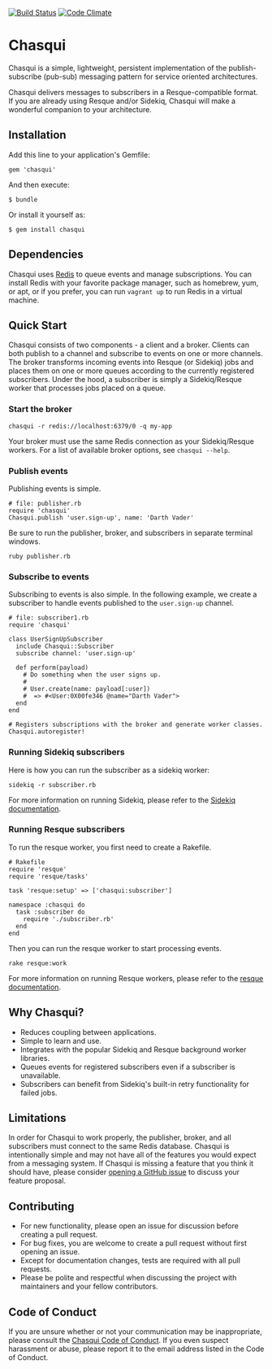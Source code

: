 [![Build Status](https://travis-ci.org/jbgo/chasqui.svg?branch=master)](https://travis-ci.org/jbgo/chasqui)
[![Code Climate](https://codeclimate.com/github/jbgo/chasqui/badges/gpa.svg)](https://codeclimate.com/github/jbgo/chasqui)

# Chasqui

Chasqui is a simple, lightweight, persistent implementation of the
publish-subscribe (pub-sub) messaging pattern for service oriented
architectures.

Chasqui delivers messages to subscribers in a Resque-compatible format. If you
are already using Resque and/or Sidekiq, Chasqui will make a wonderful
companion to your architecture.

## Installation

Add this line to your application's Gemfile:

    gem 'chasqui'

And then execute:

    $ bundle

Or install it yourself as:

    $ gem install chasqui

## Dependencies

Chasqui uses [Redis](http://redis.io/) to queue events and manage
subscriptions. You can install Redis with your favorite package manager, such
as homebrew, yum, or apt, or if you prefer, you can run `vagrant up` to run
Redis in a virtual machine.

## Quick Start

Chasqui consists of two components - a client and a broker. Clients can both
publish to a channel and subscribe to events on one or more channels. The
broker transforms incoming events into Resque (or Sidekiq) jobs and places them
on one or more queues according to the currently registered subscribers. Under
the hood, a subscriber is simply a Sidekiq/Resque worker that processes jobs
placed on a queue.

### Start the broker

    chasqui -r redis://localhost:6379/0 -q my-app

Your broker must use the same Redis connection as your Sidekiq/Resque workers.
For a list of available broker options, see `chasqui --help`.

### Publish events

Publishing events is simple.

    # file: publisher.rb
    require 'chasqui'
    Chasqui.publish 'user.sign-up', name: 'Darth Vader'

Be sure to run the publisher, broker, and subscribers in separate terminal
windows.

    ruby publisher.rb

### Subscribe to events

Subscribing to events is also simple. In the following example, we create a
subscriber to handle events published to the `user.sign-up` channel.

    # file: subscriber1.rb
    require 'chasqui'

    class UserSignUpSubscriber
      include Chasqui::Subscriber
      subscribe channel: 'user.sign-up'

      def perform(payload)
        # Do something when the user signs up.
        #
        # User.create(name: payload[:user])
        #  => #<User:0X00fe346 @name="Darth Vader">
      end
    end

    # Registers subscriptions with the broker and generate worker classes.
    Chasqui.autoregister!

### Running Sidekiq subscribers

Here is how you can run the subscriber as a sidekiq worker:

    sidekiq -r subscriber.rb

For more information on running Sidekiq, please refer to the
[Sidekiq documentation](https://github.com/mperham/sidekiq).

### Running Resque subscribers

To run the resque worker, you first need to create a Rakefile.

    # Rakefile
    require 'resque'
    require 'resque/tasks'

    task 'resque:setup' => ['chasqui:subscriber']

    namespace :chasqui do
      task :subscriber do
        require './subscriber.rb'
      end
    end

Then you can run the resque worker to start processing events.

    rake resque:work

For more information on running Resque workers, please refer to
the [resque documentation](https://github.com/resque/resque).

## Why Chasqui?

* Reduces coupling between applications.
* Simple to learn and use.
* Integrates with the popular Sidekiq and Resque background worker libraries.
* Queues events for registered subscribers even if a subscriber is unavailable.
* Subscribers can benefit from Sidekiq's built-in retry functionality for
  failed jobs.

## Limitations

In order for Chasqui to work properly, the publisher, broker, and all
subscribers must connect to the same Redis database. Chasqui is intentionally
simple and may not have all of the features you would expect from a messaging
system. If Chasqui is missing a feature that you think it should have, please
consider [opening a GitHub issue](https://github.com/jbgo/chasqui/issues/new)
to discuss your feature proposal. 

## Contributing

* For new functionality, please open an issue for discussion before creating a
  pull request.
* For bug fixes, you are welcome to create a pull request without first opening
  an issue.
* Except for documentation changes, tests are required with all pull requests.
* Please be polite and respectful when discussing the project with maintainers
  and your fellow contributors.

## Code of Conduct

If you are unsure whether or not your communication may be inappropriate,
please consult the [Chasqui Code of Conduct](code-of-conduct.md).  If you even
suspect harassment or abuse, please report it to the email address listed in
the Code of Conduct.

